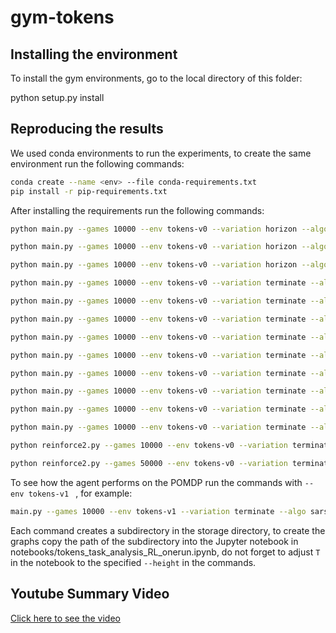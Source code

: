 # gym-tokens

## Installing the environment

To install the gym environments, go to the local directory of this folder: 

python setup.py install

## Reproducing the results

We used conda environments to run the experiments, to create the same environment run the following commands:

```bash
conda create --name <env> --file conda-requirements.txt
pip install -r pip-requirements.txt
```

After installing the requirements run the following commands:

```bash
python main.py --games 10000 --env tokens-v0 --variation horizon --algo q-learning --lr 1.0 --lr_final 0.001 --seed 0 --height 11 --gamma 0.8 --fancy_discount --eps_start 0.01 --eps_final 0.0001 --eps_games 10000

python main.py --games 10000 --env tokens-v0 --variation horizon --algo q-learning --lr 1.0 --lr_final 0.001 --seed 0 --height 11 --gamma 0.8 --fancy_discount --eps_soft --eps_start 0.01 --eps_final 0.0001 --eps_games 10000

python main.py --games 10000 --env tokens-v0 --variation horizon --algo q-learning --lr 1.0 --lr_final 0.001 --seed 0 --height 11 --gamma 0.8 --fancy_discount --tmp_start 0.01 --tmp_final 0.0001 --tmp_games 10000 --softmax

python main.py --games 10000 --env tokens-v0 --variation terminate --algo e-sarsa --lr 1.0 --lr_final 0.001 --seed 0 --height 11 --gamma 0.8 --fancy_discount --tmp_start 0.01 --tmp_final 0.0001 --tmp_games 10000 --softmax

python main.py --games 10000 --env tokens-v0 --variation terminate --algo e-sarsa --lr 1.0 --lr_final 0.001 --seed 10 --height 11 --gamma 0.8 --fancy_discount --tmp_start 0.01 --tmp_final 0.0001 --tmp_games 10000 --softmax

python main.py --games 10000 --env tokens-v0 --variation terminate --algo e-sarsa --lr 1.0 --lr_final 0.001 --seed 20 --height 11 --gamma 0.8 --fancy_discount --tmp_start 0.01 --tmp_final 0.0001 --tmp_games 10000 --softmax

python main.py --games 10000 --env tokens-v0 --variation terminate --algo q-learning --lr 1.0 --lr_final 0.001 --seed 0 --height 11 --gamma 0.8 --fancy_discount --tmp_start 0.01 --tmp_final 0.0001 --tmp_games 10000 --softmax

python main.py --games 10000 --env tokens-v0 --variation terminate --algo q-learning --lr 1.0 --lr_final 0.001 --seed 10 --height 11 --gamma 0.8 --fancy_discount --tmp_start 0.01 --tmp_final 0.0001 --tmp_games 10000 --softmax

python main.py --games 10000 --env tokens-v0 --variation terminate --algo q-learning --lr 1.0 --lr_final 0.001 --seed 20 --height 11 --gamma 0.8 --fancy_discount --tmp_start 0.01 --tmp_final 0.0001 --tmp_games 10000 --softmax

python main.py --games 10000 --env tokens-v0 --variation terminate --algo sarsa --lr 1.0 --lr_final 0.001 --seed 0 --height 11 --gamma 0.8 --fancy_discount --tmp_start 0.01 --tmp_final 0.0001 --tmp_games 10000 --softmax

python main.py --games 10000 --env tokens-v0 --variation terminate --algo sarsa --lr 1.0 --lr_final 0.001 --seed 10 --height 11 --gamma 0.8 --fancy_discount --tmp_start 0.01 --tmp_final 0.0001 --tmp_games 10000 --softmax

python main.py --games 10000 --env tokens-v0 --variation terminate --algo sarsa --lr 1.0 --lr_final 0.001 --seed 20 --height 11 --gamma 0.8 --fancy_discount --tmp_start 0.01 --tmp_final 0.0001 --tmp_games 10000 --softmax

python reinforce2.py --games 10000 --env tokens-v0 --variation terminate --seed 0 --height 11 --gamma 0.99 --fancy_discount

python reinforce2.py --games 50000 --env tokens-v0 --variation terminate --seed 0 --height 11 --gamma 0.99 --fancy_discount
```



To see how the agent performs on the POMDP run the commands with `--env tokens-v1 ` , for example:

```bash
main.py --games 10000 --env tokens-v1 --variation terminate --algo sarsa --lr 1.0 --lr_final 0.001 --seed 0 --height 11 --gamma 0.8 --fancy_discount --tmp_start 0.01 --tmp_final 0.0001 --tmp_games 10000 --softmax
```



Each command creates a subdirectory in the storage directory, to create the graphs copy the path of the subdirectory into the Jupyter notebook in notebooks/tokens_task_analysis_RL_onerun.ipynb, do not forget to adjust `T` in the notebook to the specified `--height` in the commands.

## Youtube Summary Video

[Click here to see the video](https://youtu.be/lOqUZJVFAzg)